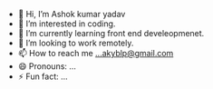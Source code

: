 - 👋 Hi, I’m Ashok kumar yadav
- 👀 I’m interested in coding.
- 🌱 I’m currently learning front end develeopmenet.
- 💞️ I’m looking to work remotely.
- 📫 How to reach me ...akyblp@gmail.com
- 😄 Pronouns: ...
- ⚡ Fun fact: ...

<!---
DISCOVERANNU/DISCOVERANNU is a ✨ special ✨ repository because its `README.md` (this file) appears on your GitHub profile.
You can click the Preview link to take a look at your changes.
--->
